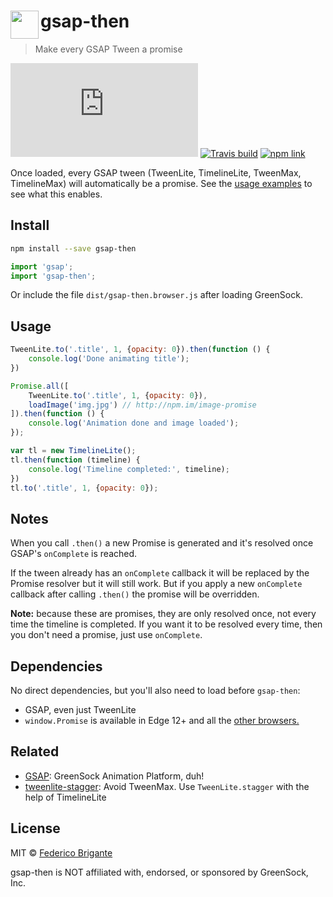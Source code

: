 # <img src="https://rawgit.com/bfred-it/gsap-then/master/logo.svg" width="45" align="left"> gsap-then

> Make every GSAP Tween a promise

[![gzipped size](https://badges.herokuapp.com/size/github/bfred-it/gsap-then/master/dist/gsap-then.browser.js?gzip=true&label=gzipped%20size)](#readme)
[![Travis build](https://api.travis-ci.org/bfred-it/gsap-then.svg?branch=master)](https://travis-ci.org/bfred-it/gsap-then)
[![npm link](https://img.shields.io/npm/v/gsap-then.svg)](https://www.npmjs.com/package/gsap-then) 

Once loaded, every GSAP tween (TweenLite, TimelineLite, TweenMax, TimelineMax) will automatically be a promise. See the [usage examples](#usage) to see what this enables.

## Install

```sh
npm install --save gsap-then
```

```js
import 'gsap';
import 'gsap-then';
```

Or include the file `dist/gsap-then.browser.js` after loading GreenSock.

## Usage

```js
TweenLite.to('.title', 1, {opacity: 0}).then(function () {
	console.log('Done animating title');
})
```

```js
Promise.all([
	TweenLite.to('.title', 1, {opacity: 0}),
	loadImage('img.jpg') // http://npm.im/image-promise
]).then(function () {
	console.log('Animation done and image loaded');
});
```

```js
var tl = new TimelineLite();
tl.then(function (timeline) {
	console.log('Timeline completed:', timeline);
})
tl.to('.title', 1, {opacity: 0});
```

## Notes

When you call `.then()` a new Promise is generated and it's resolved once GSAP's `onComplete` is reached.

If the tween already has an `onComplete` callback it will be replaced by the Promise resolver but it will still work. But if you apply a new `onComplete` callback after calling `.then()` the  promise will be overridden.

**Note:** because these are promises, they are only resolved once, not every time the timeline is completed. If you want it to be resolved every time, then you don't need a promise, just use `onComplete`.

## Dependencies

No direct dependencies, but you'll also need to load before `gsap-then`:

* GSAP, even just TweenLite
* `window.Promise` is available in Edge 12+ and all the [other browsers.](http://caniuse.com/#feat=promises)

## Related

* [GSAP](https://github.com/greensock/GreenSock-JS): GreenSock Animation Platform, duh!
* [tweenlite-stagger](https://github.com/bfred-it/tweenlite-stagger): Avoid TweenMax. Use `TweenLite.stagger` with the help of TimelineLite

## License

MIT © [Federico Brigante](http://twitter.com/bfred_it)

gsap-then is NOT affiliated with, endorsed, or sponsored by GreenSock, Inc.
